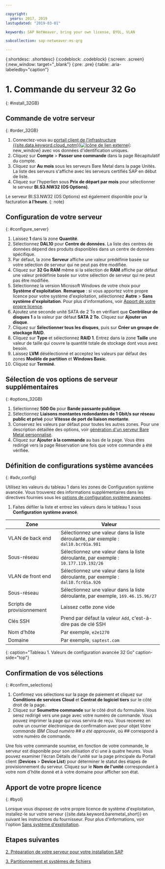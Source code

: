 ```yaml
---

copyright:
  years: 2017, 2019
lastupdated: "2019-03-01"

keywords: SAP NetWeaver, bring your own license, BYOL, VLAN

subcollection: sap-netweaver-ms-qrg

---
```


{:shortdesc: .shortdesc}
{:codeblock: .codeblock}
{:screen: .screen}
{:new_window: target="_blank"}
{:pre: .pre}
{:table: .aria-labeledby="caption"}

# 1. Commande du serveur 32 Go
{: #install_32GB}

## Commande de votre serveur
{: #order_32GB}

1. Connectez-vous au [portail client de l'infrastructure {{site.data.keyword.cloud_notm}}![Icône de lien externe](../icons/launch-glyph.svg "Icône de lien externe")](https://control.softlayer.com){: new_window} avec vos données d'identification uniques.
2. Cliquez sur **Compte** > **Passer une commande** dans la page Récapitulatif du compte.
3. Cliquez sur **Au mois** sous les serveurs Bare Metal dans la page Unités. La liste des serveurs s'affiche avec les serveurs certifiés SAP en début de liste.
4. Cliquez sur l'hyperlien sous **Prix de départ par mois** pour sélectionner le serveur **BI.S3.NW32 (OS Options)**.

Le serveur BI.S3.NW32 (OS Options) est également disponible pour la facturation **à l'heure**.
{: note}

## Configuration de votre serveur
{: #configure_server}

1. Laissez **1** dans la zone **Quantité**.
2. Sélectionnez **DAL10** pour **Centre de données**. La liste des centres de données dépend des produits disponibles dans un centre de données spécifique.
3. Par défaut, la zone **Serveur** affiche une valeur prédéfinie basée sur votre sélection de serveur qui ne peut pas être modifiée.
4. Cliquez sur **32 Go RAM** même si la sélection de **RAM** affiche par défaut une valeur prédéfinie basée sur votre sélection de serveur qui ne peut pas être modifiée.
5. Sélectionnez la version Microsoft Windows de votre choix pour **Système d'exploitation**. **Remarque** : si vous apportez votre propre licence pour votre système d'exploitation, sélectionnez **Autre** > **Sans système d'exploitation**. Pour plus d'informations, voir [Apport de votre propre licence](#byol).
6. Ajoutez une seconde unité SATA de 2 To en vérifiant que **Contrôleur de disques 1** a la valeur par défaut **SATA 2 To**. Cliquez sur **Ajouter un disque**.
7. Cliquez sur **Sélectionner tous les disques**, puis sur **Créer un groupe de stockage RAID**.
8. Cliquez sur **Type** et sélectionnez **RAID 1**. Entrez dans la zone **Taille** une valeur de taille qui couvre la quantité totale de stockage dont vous avez besoin.
9. Laissez **LVM** désélectionné et acceptez les valeurs par défaut des zones **Modèle de partition** et **Windows Basic**.
10. Cliquez sur **Terminé**.

## Sélection de vos options de serveur supplémentaires
{: #options_32GB}

1. Sélectionnez **500 Go** pour **Bande passante publique**.
2. Sélectionnez **Liaisons montantes redondantes de 1 Gbit/s sur réseau public et privé** pour **Vitesse de port de liaison montante**.
3. Conservez les valeurs par défaut pour toutes les autres zones. Pour une description détaillée des options, voir [génération d'un serveur Bare Metal personnalisé](/docs/bare-metal?topic=bare-metal-ordering-baremetal-server).
10. Cliquez sur **Ajouter à la commande** au bas de la page. Vous êtes redirigé vers la page Réservation une fois que votre commande a été vérifiée.

## Définition de configurations système avancées
{: #adv_config}

Utilisez les valeurs du tableau 1 dans les zones de Configuration système avancée. Vous trouverez des informations supplémentaires dans les directives fournies sous les [options de configuration système avancées](/docs/bare-metal?topic=bare-metal-ordering-baremetal-server).

1. Faites défiler la liste et entrez les valeurs dans le tableau 1 sous **Configuration système avancé**.

|              Zone               |      Valeur                                                           |
| -------------------------------- | -------------------------------------------------------------------- |
|VLAN de back end                      | Sélectionnez une valeur dans la liste déroulante, par exemple : `dal10.bcr01a.981`      |
|Sous-réseau                            | Sélectionnez une valeur dans la liste déroulante, par exemple : `10.177.119.192/26`     |
|VLAN de front end                     | Sélectionnez une valeur dans la liste déroulante, par exemple : `dal10.fcr01a.926`      |
|Sous-réseau                            | Sélectionnez une valeur dans la liste déroulante, par exemple, `169.46.15.96/27`       |
|Scripts de provisionnement                 | Laissez cette zone vide                                                          |
|Clés SSH                          | Prend par défaut la valeur `Add`, c'est-à-dire pas de clé SSH                            |
|Nom d'hôte                          | Par exemple, `e2e1270`                                               |
|Domaine                            | Par exemple, `saptest.com`                                           |
{: caption="Tableau 1. Valeurs de configuration avancée 32 Go" caption-side="top"}  

## Confirmation de vos sélections
{: #confirm_selections}

1. Confirmez vos sélections sur la page de paiement et cliquez sur **Conditions de services Cloud** et **Contrat de logiciel tiers** sur le côté droit de la page.
2. Cliquez sur **Soumettre commande** sur le côté droit du formulaire. Vous serez redirigé vers une page avec votre numéro de commande. Vous pouvez imprimer la page qui vous servira de reçu. Vous recevrez en outre un courrier électronique de confirmation avec pour objet *Votre commande IBM Cloud numéro ## a été approuvée*, où ## correspond à votre numéro de commande.

Une fois votre commande soumise, en fonction de votre commande, le serveur est disponible pour son utilisation d'ci une à quatre heures. Vous pouvez examiner l'écran Détails de l'unité sur la page principale du Portail client (**Devices** > **Device List**) pour déterminer le statut des étapes de provisionnement du serveur. Cliquez sur le **Nom de l'unité** correspondant à votre nom d'hôte donné et à votre domaine pour afficher son état.

## Apport de votre propre licence
{: #byol}

Lorsque vous disposez de votre propre licence de système d'exploitation, installez-le sur votre serveur {{site.data.keyword.baremetal_short}} en suivant les instructions du fournisseur. Pour plus d'informations, voir l'option [Sans système d'exploitation](/docs/bare-metal?topic=bare-metal-the-no-os-option).

## Etapes suivantes

  [2. Préparation de votre serveur pour votre installation SAP](/docs/infrastructure/sap-netweaver-ms-qrg?topic=sap-netweaver-ms-qrg-2-preparing-your-server-for-your-sap-installation-32-gb-)

  [3. Partitionnement et systèmes de fichiers](/docs/infrastructure/sap-netweaver-ms-qrg?topic=sap-netweaver-ms-qrg-partition_32GB)
